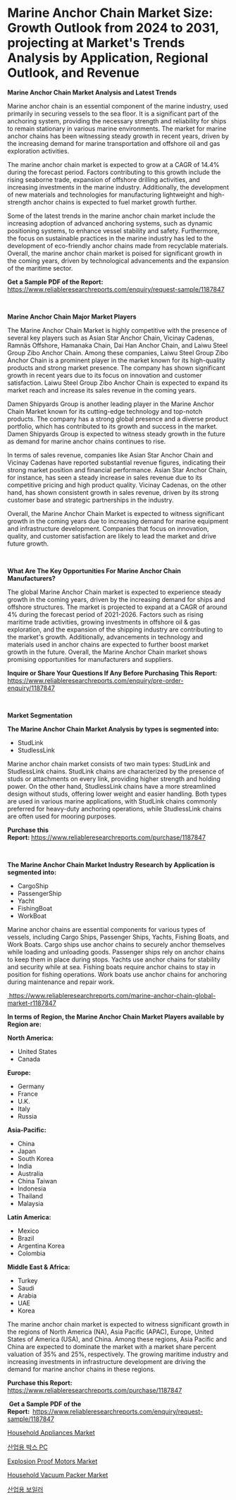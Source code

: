 <p><h1>Marine Anchor Chain Market Size: Growth Outlook from 2024 to 2031, projecting at Market's Trends Analysis by Application, Regional Outlook, and Revenue</h1></p><p><strong>Marine Anchor Chain Market Analysis and Latest Trends</strong></p>
<p><p>Marine anchor chain is an essential component of the marine industry, used primarily in securing vessels to the sea floor. It is a significant part of the anchoring system, providing the necessary strength and reliability for ships to remain stationary in various marine environments. The market for marine anchor chains has been witnessing steady growth in recent years, driven by the increasing demand for marine transportation and offshore oil and gas exploration activities.</p><p>The marine anchor chain market is expected to grow at a CAGR of 14.4% during the forecast period. Factors contributing to this growth include the rising seaborne trade, expansion of offshore drilling activities, and increasing investments in the marine industry. Additionally, the development of new materials and technologies for manufacturing lightweight and high-strength anchor chains is expected to fuel market growth further.</p><p>Some of the latest trends in the marine anchor chain market include the increasing adoption of advanced anchoring systems, such as dynamic positioning systems, to enhance vessel stability and safety. Furthermore, the focus on sustainable practices in the marine industry has led to the development of eco-friendly anchor chains made from recyclable materials. Overall, the marine anchor chain market is poised for significant growth in the coming years, driven by technological advancements and the expansion of the maritime sector.</p></p>
<p><strong>Get a Sample PDF of the Report:&nbsp;</strong> <a href="https://www.reliableresearchreports.com/enquiry/request-sample/1187847">https://www.reliableresearchreports.com/enquiry/request-sample/1187847</a></p>
<p>&nbsp;</p>
<p><strong>Marine Anchor Chain Major Market Players</strong></p>
<p><p>The Marine Anchor Chain Market is highly competitive with the presence of several key players such as Asian Star Anchor Chain, Vicinay Cadenas, Ramnäs Offshore, Hamanaka Chain, Dai Han Anchor Chain, and Laiwu Steel Group Zibo Anchor Chain. Among these companies, Laiwu Steel Group Zibo Anchor Chain is a prominent player in the market known for its high-quality products and strong market presence. The company has shown significant growth in recent years due to its focus on innovation and customer satisfaction. Laiwu Steel Group Zibo Anchor Chain is expected to expand its market reach and increase its sales revenue in the coming years.</p><p>Damen Shipyards Group is another leading player in the Marine Anchor Chain Market known for its cutting-edge technology and top-notch products. The company has a strong global presence and a diverse product portfolio, which has contributed to its growth and success in the market. Damen Shipyards Group is expected to witness steady growth in the future as demand for marine anchor chains continues to rise.</p><p>In terms of sales revenue, companies like Asian Star Anchor Chain and Vicinay Cadenas have reported substantial revenue figures, indicating their strong market position and financial performance. Asian Star Anchor Chain, for instance, has seen a steady increase in sales revenue due to its competitive pricing and high product quality. Vicinay Cadenas, on the other hand, has shown consistent growth in sales revenue, driven by its strong customer base and strategic partnerships in the industry.</p><p>Overall, the Marine Anchor Chain Market is expected to witness significant growth in the coming years due to increasing demand for marine equipment and infrastructure development. Companies that focus on innovation, quality, and customer satisfaction are likely to lead the market and drive future growth.</p></p>
<p>&nbsp;</p>
<p><strong>What Are The Key Opportunities For Marine Anchor Chain Manufacturers?</strong></p>
<p><p>The global Marine Anchor Chain market is expected to experience steady growth in the coming years, driven by the increasing demand for ships and offshore structures. The market is projected to expand at a CAGR of around 4% during the forecast period of 2021-2026. Factors such as rising maritime trade activities, growing investments in offshore oil & gas exploration, and the expansion of the shipping industry are contributing to the market's growth. Additionally, advancements in technology and materials used in anchor chains are expected to further boost market growth in the future. Overall, the Marine Anchor Chain market shows promising opportunities for manufacturers and suppliers.</p></p>
<p><strong>Inquire or Share Your Questions If Any Before Purchasing This Report:</strong> <a href="https://www.reliableresearchreports.com/enquiry/pre-order-enquiry/1187847">https://www.reliableresearchreports.com/enquiry/pre-order-enquiry/1187847</a></p>
<p>&nbsp;</p>
<p><strong>Market Segmentation</strong></p>
<p><strong>The Marine Anchor Chain Market Analysis by types is segmented into:</strong></p>
<p><ul><li>StudLink</li><li>StudlessLink</li></ul></p>
<p><p>Marine anchor chain market consists of two main types: StudLink and StudlessLink chains. StudLink chains are characterized by the presence of studs or attachments on every link, providing higher strength and holding power. On the other hand, StudlessLink chains have a more streamlined design without studs, offering lower weight and easier handling. Both types are used in various marine applications, with StudLink chains commonly preferred for heavy-duty anchoring operations, while StudlessLink chains are often used for mooring purposes.</p></p>
<p><strong>Purchase this Report:&nbsp;</strong><a href="https://www.reliableresearchreports.com/purchase/1187847">https://www.reliableresearchreports.com/purchase/1187847</a></p>
<p>&nbsp;</p>
<p><strong>The Marine Anchor Chain Market Industry Research by Application is segmented into:</strong></p>
<p><ul><li>CargoShip</li><li>PassengerShip</li><li>Yacht</li><li>FishingBoat</li><li>WorkBoat</li></ul></p>
<p><p>Marine anchor chains are essential components for various types of vessels, including Cargo Ships, Passenger Ships, Yachts, Fishing Boats, and Work Boats. Cargo ships use anchor chains to securely anchor themselves while loading and unloading goods. Passenger ships rely on anchor chains to keep them in place during stops. Yachts use anchor chains for stability and security while at sea. Fishing boats require anchor chains to stay in position for fishing operations. Work boats use anchor chains for anchoring during maintenance and repair work.</p></p>
<p><a href="https://www.reliableresearchreports.com/marine-anchor-chain-global-market-r1187847">&nbsp;https://www.reliableresearchreports.com/marine-anchor-chain-global-market-r1187847</a></p>
<p><strong>In terms of Region, the Marine Anchor Chain Market Players available by Region are:</strong></p>
<p>
    <p> <strong> North America: </strong>
        <ul>
            <li>United States</li>
            <li>Canada</li>
        </ul>
        </p> 
    <p> <strong> Europe: </strong>
        <ul>
            <li>Germany</li>
            <li>France</li>
            <li>U.K.</li>
            <li>Italy</li>
            <li>Russia</li>
        </ul>
        </p> 
    <p> <strong> Asia-Pacific: </strong>
        <ul>
            <li>China</li>
            <li>Japan</li>
            <li>South Korea</li>
            <li>India</li>
            <li>Australia</li>
            <li>China Taiwan</li>
            <li>Indonesia</li>
            <li>Thailand</li>
            <li>Malaysia</li>
        </ul>
        </p> 
    <p> <strong> Latin America: </strong>
        <ul>
            <li>Mexico</li>
            <li>Brazil</li>
            <li>Argentina Korea</li>
            <li>Colombia</li>
        </ul>
        </p> 
    <p> <strong> Middle East & Africa: </strong>
        <ul>
            <li>Turkey</li>
            <li>Saudi</li>
            <li>Arabia</li>
            <li>UAE</li>
            <li>Korea</li>
        </ul>
    </p>
    </p>
<p><p>The marine anchor chain market is expected to witness significant growth in the regions of North America (NA), Asia Pacific (APAC), Europe, United States of America (USA), and China. Among these regions, Asia Pacific and China are expected to dominate the market with a market share percent valuation of 35% and 25%, respectively. The growing maritime industry and increasing investments in infrastructure development are driving the demand for marine anchor chains in these regions.</p></p>
<p><strong>Purchase this Report: </strong><a href="https://www.reliableresearchreports.com/purchase/1187847">https://www.reliableresearchreports.com/purchase/1187847</a></p>
<p>&nbsp;<strong>Get a Sample PDF of the Report:&nbsp;&nbsp;</strong><a href="https://www.reliableresearchreports.com/enquiry/request-sample/1187847">https://www.reliableresearchreports.com/enquiry/request-sample/1187847</a></p>
<p><strong></strong></p>
<p><p><a href="https://www.linkedin.com/pulse/household-appliances-market-trends-analysis-forecasted-period-zib6e">Household Appliances Market</a></p><p><a href="https://github.com/vsn7qpua81q/Market-Research-Report-List-2/blob/main/399602052205.md">산업용 박스 PC</a></p><p><a href="https://www.linkedin.com/pulse/explosion-proof-motors-market-size-trends-complete-industry-qs1uc">Explosion Proof Motors Market</a></p><p><a href="https://github.com/sonuprakash1/Market-Research-Report-List-2/blob/main/household-vacuum-packer-market.md">Household Vacuum Packer Market</a></p><p><a href="https://github.com/trmesnao7959541/Market-Research-Report-List-2/blob/main/978613152204.md">산업용 보일러</a></p></p>